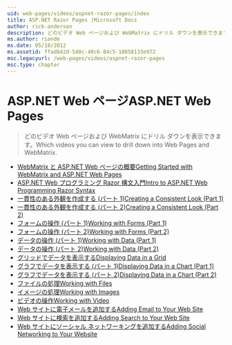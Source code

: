 ```yaml
---
uid: web-pages/videos/aspnet-razor-pages/index
title: ASP.NET Razor Pages |Microsoft Docs
author: rick-anderson
description: どのビデオ Web ページおよび WebMatrix にドリル ダウンを表示できます。
ms.author: riande
ms.date: 05/18/2012
ms.assetid: ffad842d-548c-40c6-84c5-10858133e972
msc.legacyurl: /web-pages/videos/aspnet-razor-pages
msc.type: chapter
---
```

<a name="aspnet-web-pages"></a><span data-ttu-id="3dca0-103">ASP.NET Web ページ</span><span class="sxs-lookup"><span data-stu-id="3dca0-103">ASP.NET Web Pages</span></span>
=================
> <span data-ttu-id="3dca0-104">どのビデオ Web ページおよび WebMatrix にドリル ダウンを表示できます。</span><span class="sxs-lookup"><span data-stu-id="3dca0-104">Which videos you can view to drill down into Web Pages and WebMatrix.</span></span>


- [<span data-ttu-id="3dca0-105">WebMatrix と ASP.NET Web ページの概要</span><span class="sxs-lookup"><span data-stu-id="3dca0-105">Getting Started with WebMatrix and ASP.NET Web Pages</span></span>](getting-started-with-webmatrix-and-aspnet-web-pages.md)
- [<span data-ttu-id="3dca0-106">ASP.NET Web プログラミング Razor 構文入門</span><span class="sxs-lookup"><span data-stu-id="3dca0-106">Intro to ASP.NET Web Programming Razor Syntax</span></span>](introduction-to-aspnet-web-programming-using-the-razor-syntax.md)
- [<span data-ttu-id="3dca0-107">一貫性のある外観を作成する (パート 1)</span><span class="sxs-lookup"><span data-stu-id="3dca0-107">Creating a Consistent Look (Part 1)</span></span>](creating-a-consistent-look-part-1.md)
- [<span data-ttu-id="3dca0-108">一貫性のある外観を作成する (パート 2)</span><span class="sxs-lookup"><span data-stu-id="3dca0-108">Creating a Consistent Look (Part 2)</span></span>](creating-a-consistent-look-part-2.md)
- [<span data-ttu-id="3dca0-109">フォームの操作 (パート 1)</span><span class="sxs-lookup"><span data-stu-id="3dca0-109">Working with Forms (Part 1)</span></span>](working-with-forms-part-1.md)
- [<span data-ttu-id="3dca0-110">フォームの操作 (パート 2)</span><span class="sxs-lookup"><span data-stu-id="3dca0-110">Working with Forms (Part 2)</span></span>](working-with-forms-part-2.md)
- [<span data-ttu-id="3dca0-111">データの操作 (パート 1)</span><span class="sxs-lookup"><span data-stu-id="3dca0-111">Working with Data (Part 1)</span></span>](working-with-data-part-1.md)
- [<span data-ttu-id="3dca0-112">データの操作 (パート 2)</span><span class="sxs-lookup"><span data-stu-id="3dca0-112">Working with Data (Part 2)</span></span>](working-with-data-part-2.md)
- [<span data-ttu-id="3dca0-113">グリッドでデータを表示する</span><span class="sxs-lookup"><span data-stu-id="3dca0-113">Displaying Data in a Grid</span></span>](displaying-data-in-a-grid.md)
- [<span data-ttu-id="3dca0-114">グラフでデータを表示する (パート 1)</span><span class="sxs-lookup"><span data-stu-id="3dca0-114">Displaying Data in a Chart (Part 1)</span></span>](displaying-data-in-a-chart-part-1.md)
- [<span data-ttu-id="3dca0-115">グラフでデータを表示する (パート 2)</span><span class="sxs-lookup"><span data-stu-id="3dca0-115">Displaying Data in a Chart (Part 2)</span></span>](displaying-data-in-a-chart-part-2.md)
- [<span data-ttu-id="3dca0-116">ファイルの処理</span><span class="sxs-lookup"><span data-stu-id="3dca0-116">Working with Files</span></span>](working-with-files.md)
- [<span data-ttu-id="3dca0-117">イメージの処理</span><span class="sxs-lookup"><span data-stu-id="3dca0-117">Working with Images</span></span>](working-with-images.md)
- [<span data-ttu-id="3dca0-118">ビデオの操作</span><span class="sxs-lookup"><span data-stu-id="3dca0-118">Working with Video</span></span>](working-with-video.md)
- [<span data-ttu-id="3dca0-119">Web サイトに電子メールを追加する</span><span class="sxs-lookup"><span data-stu-id="3dca0-119">Adding Email to Your Web Site</span></span>](adding-email-to-your-web-site.md)
- [<span data-ttu-id="3dca0-120">Web サイトに検索を追加する</span><span class="sxs-lookup"><span data-stu-id="3dca0-120">Adding Search to Your Web Site</span></span>](adding-search-to-your-web-site.md)
- [<span data-ttu-id="3dca0-121">Web サイトにソーシャル ネットワーキングを追加する</span><span class="sxs-lookup"><span data-stu-id="3dca0-121">Adding Social Networking to Your Website</span></span>](adding-social-networking-to-your-website.md)
